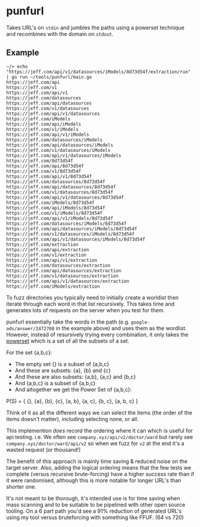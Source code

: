 # punfurl

Takes URL's on `stdin` and jumbles the paths using a powerset technique and recombines with the domain on `stdout`.

## Example
```
~/> echo "https://jeff.com/api/v1/datasources/iModels/8d73d54f/extraction/run" | go run ~/tools/punfurl/main.go                                                             https://jeff.com/api
https://jeff.com/v1
https://jeff.com/api/v1
https://jeff.com/datasources
https://jeff.com/api/datasources
https://jeff.com/v1/datasources
https://jeff.com/api/v1/datasources
https://jeff.com/iModels
https://jeff.com/api/iModels
https://jeff.com/v1/iModels
https://jeff.com/api/v1/iModels
https://jeff.com/datasources/iModels
https://jeff.com/api/datasources/iModels
https://jeff.com/v1/datasources/iModels
https://jeff.com/api/v1/datasources/iModels
https://jeff.com/8d73d54f
https://jeff.com/api/8d73d54f
https://jeff.com/v1/8d73d54f
https://jeff.com/api/v1/8d73d54f
https://jeff.com/datasources/8d73d54f
https://jeff.com/api/datasources/8d73d54f
https://jeff.com/v1/datasources/8d73d54f
https://jeff.com/api/v1/datasources/8d73d54f
https://jeff.com/iModels/8d73d54f
https://jeff.com/api/iModels/8d73d54f
https://jeff.com/v1/iModels/8d73d54f
https://jeff.com/api/v1/iModels/8d73d54f
https://jeff.com/datasources/iModels/8d73d54f
https://jeff.com/api/datasources/iModels/8d73d54f
https://jeff.com/v1/datasources/iModels/8d73d54f
https://jeff.com/api/v1/datasources/iModels/8d73d54f
https://jeff.com/extraction
https://jeff.com/api/extraction
https://jeff.com/v1/extraction
https://jeff.com/api/v1/extraction
https://jeff.com/datasources/extraction
https://jeff.com/api/datasources/extraction
https://jeff.com/v1/datasources/extraction
https://jeff.com/api/v1/datasources/extraction
https://jeff.com/iModels/extraction
```

To fuzz directories you typically need to initially create a worldist then iterate through each word in that list recursively. This takes time and generates lots of requests on the server when you test for them.

punfurl essentially take the words in the path (e.g. `google-ads/answer/2472708` in the example above) and uses them as the wordlist. However, instead of resursively trying every combination, it only takes the [powerset]("https://en.wikipedia.org/wiki/Power_set") which is a set of all the subsets of a set.

For the set {a,b,c}:

 - The empty set {} is a subset of {a,b,c}
 - And these are subsets: {a}, {b} and {c}
 - And these are also subsets: {a,b}, {a,c} and {b,c}
 - And {a,b,c} is a subset of {a,b,c}
 - And altogether we get the Power Set of {a,b,c}:

P(S) = { {}, {a}, {b}, {c}, {a, b}, {a, c}, {b, c}, {a, b, c} }

Think of it as all the different ways we can select the items (the order of the items doesn't matter), including selecting none, or all.

This implemention *does* record the ordering where it can which is useful for api testing. i.e. We often see `company.xyz/api/v2/doctor/ward` but rarely see `company.xyz/doctor/ward/api/v2` so when we fuzz for `v2` at the end it's a wasted request (or thousand!)

The benefit of this approach is mainly time saving & reduced noise on the target server. Also, adding the logical ordering means that the few tests we complete (versus recursive brute-forcing) have a higher success rate than if it were randomised, although this is more notable for longer URL's than shorter one.

It's not meant to be thorough, it's intended use is for time saving when mass scanning and to be suitable to be pipelined with other open source tooling. On a 6 part path you'd see a 91% reduction of generated URL's using my tool versus bruteforcing with something like FFUF. (64 vs 720)
